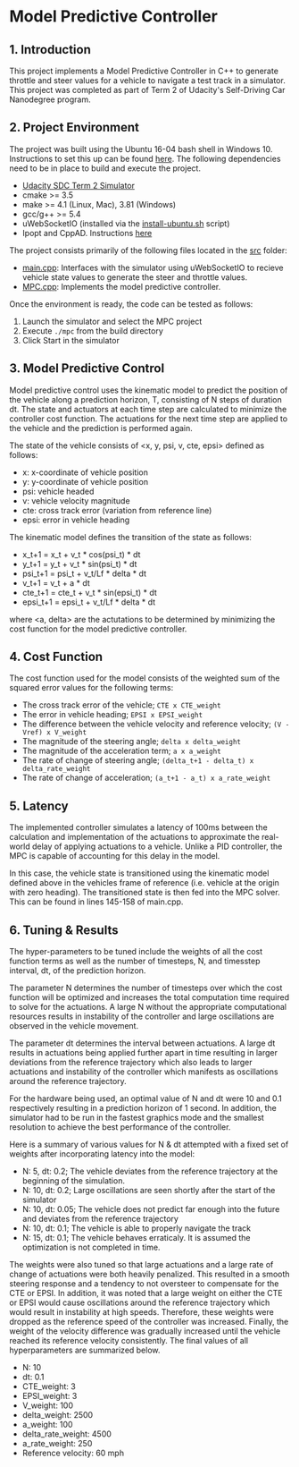 # Model Predictive Controller

## 1. Introduction
This project implements a Model Predictive Controller in C++ to generate throttle and steer values for a vehicle to navigate a test track in a simulator. This project was completed as part of Term 2 of Udacity's Self-Driving Car Nanodegree program.

## 2. Project Environment
The project was built using the Ubuntu 16-04 bash shell in Windows 10. Instructions to set this up can be found [here](https://www.howtogeek.com/249966/how-to-install-and-use-the-linux-bash-shell-on-windows-10/). The following dependencies need to be in place to build and execute the project.

* [Udacity SDC Term 2 Simulator](https://github.com/udacity/self-driving-car-sim/releases)
* cmake >= 3.5
* make >= 4.1 (Linux, Mac), 3.81 (Windows)
* gcc/g++ >= 5.4
* uWebSocketIO (installed via the [install-ubuntu.sh](https://github.com/shazraz/Extended-Kalman-Filter/blob/master/install-ubuntu.sh) script) 
* Ipopt and CppAD. Instructions [here](https://github.com/udacity/CarND-MPC-Project/blob/master/install_Ipopt_CppAD.md)

The project consists primarily of the following files located in the [src](https://github.com/shazraz/MPC-Controller/tree/master/src) folder:

* [main.cpp](https://github.com/shazraz/MPC-Controller/blob/master/src/main.cpp): Interfaces with the simulator using uWebSocketIO to recieve vehicle state values to generate the steer and throttle values.
* [MPC.cpp](https://github.com/shazraz/MPC-Controller/blob/master/src/MPC.cpp): Implements the model predictive controller.

Once the environment is ready, the code can be tested as follows:

1. Launch the simulator and select the MPC project
2. Execute ```./mpc``` from the build directory
3. Click Start in the simulator

## 3. Model Predictive Control
Model predictive control uses the kinematic model to predict the position of the vehicle along a prediction horizon, T, consisting of N steps of duration dt. The state and actuators at each time step are calculated to minimize the controller cost function. The actuations for the next time step are applied to the vehicle and the prediction is performed again. 

The state of the vehicle consists of <x, y, psi, v, cte, epsi> defined as follows:

* x: x-coordinate of vehicle position
* y: y-coordinate of vehicle position
* psi: vehicle headed
* v: vehicle velocity magnitude
* cte: cross track error (variation from reference line)
* epsi: error in vehicle heading

The kinematic model defines the transition of the state as follows:

* x_t+1 = x_t + v_t * cos(psi_t) * dt
* y_t+1 = y_t + v_t * sin(psi_t) * dt
* psi_t+1 = psi_t + v_t/Lf * delta * dt
* v_t+1 = v_t + a * dt
* cte_t+1 = cte_t + v_t * sin(epsi_t) * dt
* epsi_t+1 = epsi_t + v_t/Lf * delta * dt

where <a, delta> are the actutations to be determined by minimizing the cost function for the model predictive controller.

## 4. Cost Function
The cost function used for the model consists of the weighted sum of the squared error values for the following terms:

* The cross track error of the vehicle;  `CTE x CTE_weight`
* The error in vehicle heading; `EPSI x EPSI_weight`
* The difference between the vehicle velocity and reference velocity; `(V - Vref) x V_weight`
* The magnitude of the steering angle; `delta x delta_weight`
* The magnitude of the acceleration term; `a x a_weight`
* The rate of change of steering angle; `(delta_t+1 - delta_t) x delta_rate_weight`
* The rate of change of acceleration; `(a_t+1 - a_t) x a_rate_weight`

## 5. Latency
The implemented controller simulates a latency of 100ms between the calculation and implementation of the actuations to approximate the real-world delay of applying actuations to a vehicle. Unlike a PID controller, the MPC is capable of accounting for this delay in the model.

In this case, the vehicle state is transitioned using the kinematic model defined above in the vehicles frame of reference (i.e. vehicle at the origin with zero heading). The transitioned state is then fed into the MPC solver. This can be found in lines 145-158 of main.cpp.

## 6. Tuning & Results
The hyper-parameters to be tuned include the weights of all the cost function terms as well as the number of timesteps, N, and timesstep interval, dt, of the prediction horizon.

The parameter N determines the number of timesteps over which the cost function will be optimized and increases the total computation time required to solve for the actuations. A large N without the appropriate computational resources results in instability of the controller and large oscillations are observed in the vehicle movement. 

The parameter dt determines the interval between actuations. A large dt results in actuations being applied further apart in time resulting in larger deviations from the reference trajectory which also leads to larger actuations and instability of the controller which manifests as oscillations around the reference trajectory.

For the hardware being used, an optimal value of N and dt were 10 and 0.1 respectively resulting in a prediction horizon of 1 second. In addition, the simulator had to be run in the fastest graphics mode and the smallest resolution to achieve the best performance of the controller.

Here is a summary of various values for N & dt attempted with a fixed set of weights after incorporating latency into the model:

* N: 5, dt: 0.2; The vehicle deviates from the reference trajectory at the beginning of the simulation.
* N: 10, dt: 0.2; Large oscillations are seen shortly after the start of the simulator
* N: 10, dt: 0.05; The vehicle does not predict far enough into the future and deviates from the reference trajectory
* N: 10, dt: 0.1; The vehicle is able to properly navigate the track
* N: 15, dt: 0.1; The vehicle behaves erraticaly. It is assumed the optimization is not completed in time.

The weights were also tuned so that large actuations and a large rate of change of actuations were both heavily penalized. This resulted in a smooth steering response and a tendency to not oversteer to compensate for the CTE or EPSI. In addition, it was noted that a large weight on either the CTE or EPSI would cause oscillations around the reference trajectory which would result in instability at high speeds. Therefore, these weights were dropped as the reference speed of the controller was increased. Finally, the weight of the velocity difference was gradually increased until the vehicle reached its reference velocity consistently. The final values of all hyperparameters are summarized below.

* N: 10
* dt: 0.1
* CTE_weight: 3
* EPSI_weight: 3
* V_weight: 100
* delta_weight: 2500
* a_weight: 100
* delta_rate_weight: 4500
* a_rate_weight: 250
* Reference velocity: 60 mph
